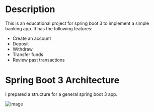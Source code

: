 # Description

This is an educational project for spring boot 3 to implement a simple banking app. It has the following features:
* Create an account
* Deposit
* Withdraw
* Transfer funds
* Review past transactions

# Spring Boot 3 Architecture

I prepared a structure for a general spring boot 3 app.

![image](https://github.com/user-attachments/assets/1508f819-8477-4231-900b-a2b84199d160)
